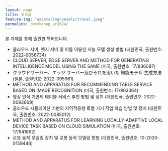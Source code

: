 ```yaml
---
layout: page
title: 워크샵
feature-img: "assets/img/pexels/travel.jpeg"
permalink: /workshop_ur2024/
---
```


본 과제를 통해 출원한 특허입니다.

- 클라우드 서버, 엣지 서버 및 이를 이용한 지능 모델 생성 방법 (대한민국, 출원번호: 2022-0056734)
- CLOUD SERVER, EDGE SERVER AND METHOD FOR GENERATING INTELLIGENCE MODEL USING THE SAME (미국, 출원번호: 17/836087)
- クラウドサーバー、エッジ サーバー及びそれを用いた 知能モテル゙ 生成方法 (일본, 출원번호: 2022-095961)
- METHOD AND APPARATUS FOR RECOMMENDING TABLE SERVICE BASED ON IMAGE RECOGNITION (미국, 출원번호: 17/903364)
- 영상 인식 기반의 테이블 서비스 추천 방법 및 장치 (대한민국, 출원번호: 2022-0083669)
- 클라우드 시뮬레이션 기반의 지역적응형 로컬 기기 작업 학습 방법 및 장치 (대한민국, 출원번호: 2022-0085012)
- METHOD AND APPARATUS FOR LEARNING LOCALLY-ADAPTIVE LOCAL DEVICE TASK BASED ON CLOUD SIMULATION (미국, 출원번호: 17/941892)
- 로봇 동작 모델링 장치 및 로봇 동작 모델링 방법 (대한민국, 출원번호: 10-2020-0159446)
